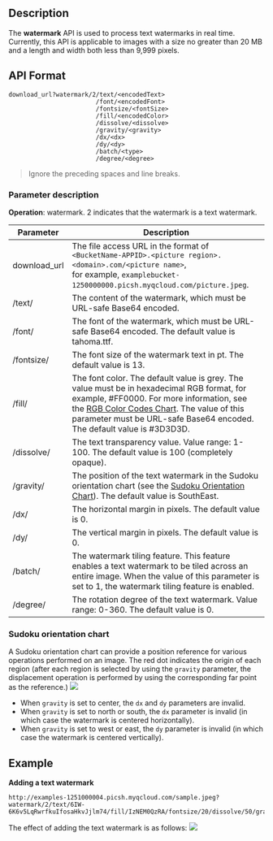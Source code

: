 ## Description
The **watermark** API is used to process text watermarks in real time. Currently, this API is applicable to images with a size no greater than 20 MB and a length and width both less than 9,999 pixels.

## API Format

```
download_url?watermark/2/text/<encodedText>
                        /font/<encodedFont>
                        /fontsize/<fontSize>
                        /fill/<encodedColor>
                        /dissolve/<dissolve>
                        /gravity/<gravity>
                        /dx/<dx>
                        /dy/<dy>
                        /batch/<type>
                        /degree/<degree>
```

> Ignore the preceding spaces and line breaks.




### Parameter description

**Operation**: watermark. 2 indicates that the watermark is a text watermark.

| Parameter | Description |
| ------------ | ------------------------------------------------------------ |
| download_url | The file access URL in the format of `<BucketName-APPID>.<picture region>.<domain>.com/<picture name>`, <br>for example, `examplebucket-1250000000.picsh.myqcloud.com/picture.jpeg`. |
| /text/ | The content of the watermark, which must be URL-safe Base64 encoded. |
| /font/ | The font of the watermark, which must be URL-safe Base64 encoded. The default value is tahoma.ttf. |
| /fontsize/ | The font size of the watermark text in pt. The default value is 13. |
| /fill/ | The font color. The default value is grey. The value must be in hexadecimal RGB format, for example, #FF0000. For more information, see the [RGB Color Codes Chart](https://www.rapidtables.com/web/color/RGB_Color.html). The value of this parameter must be URL-safe Base64 encoded. The default value is #3D3D3D. |
| /dissolve/ | The text transparency value. Value range: 1-100. The default value is 100 (completely opaque). |
| /gravity/ | The position of the text watermark in the Sudoku orientation chart (see the [Sudoku Orientation Chart](#1)). The default value is SouthEast. |
| /dx/ | The horizontal margin in pixels. The default value is 0. |
| /dy/ | The vertical margin in pixels. The default value is 0. |
| /batch/ | The watermark tiling feature. This feature enables a text watermark to be tiled across an entire image. When the value of this parameter is set to 1, the watermark tiling feature is enabled. |
| /degree/ | The rotation degree of the text watermark. Value range: 0-360. The default value is 0. |

<span id="1"></span>
### Sudoku orientation chart

A Sudoku orientation chart can provide a position reference for various operations performed on an image. The red dot indicates the origin of each region (after each region is selected by using the `gravity` parameter, the displacement operation is performed by using the corresponding far point as the reference.)
![](https://main.qcloudimg.com/raw/53a143451229b4fbdd74935afe3832d5.png)


>
- When `gravity` is set to center, the `dx` and `dy` parameters are invalid.
- When `gravity` is set to north or south, the `dx` parameter is invalid (in which case the watermark is centered horizontally).
- When `gravity` is set to west or east, the `dy` parameter is invalid (in which case the watermark is centered vertically).

## Example
**Adding a text watermark**

```
http://examples-1251000004.picsh.myqcloud.com/sample.jpeg?watermark/2/text/6IW-6K6v5LqRwrfkuIfosaHkvJjlm74/fill/IzNEM0QzRA/fontsize/20/dissolve/50/gravity/northeast/dx/20/dy/20/batch/1/degree/45
```

The effect of adding the text watermark is as follows:
![](https://main.qcloudimg.com/raw/7e72e46d082e36dfc5ec319e0ccd1664.jpg)
